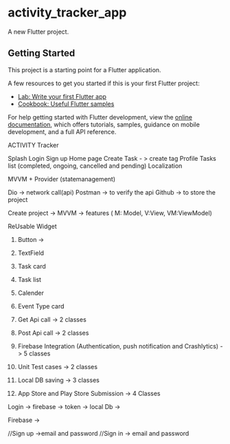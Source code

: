 # activity_tracker_app

A new Flutter project.

## Getting Started

This project is a starting point for a Flutter application.

A few resources to get you started if this is your first Flutter project:

- [Lab: Write your first Flutter app](https://docs.flutter.dev/get-started/codelab)
- [Cookbook: Useful Flutter samples](https://docs.flutter.dev/cookbook)

For help getting started with Flutter development, view the
[online documentation](https://docs.flutter.dev/), which offers tutorials,
samples, guidance on mobile development, and a full API reference.



ACTIVITY Tracker 


Splash
Login 
Sign up
Home page
Create Task - > create tag
Profile
Tasks list (completed, ongoing, cancelled and pending)
Localization 


MVVM + Provider (statemanagement)

Dio -> network call(api)
Postman -> to verify the api 
Github -> to store the project 



Create project -> MVVM -> features ( M: Model, V:View, VM:ViewModel)



ReUsable Widget 

1. Button ->
2. TextField
3. Task card
4. Task list
5. Calender
6. Event Type card

1. Get Api call -> 2 classes 
2. Post Api call -> 2 classes 
3. Firebase Integration (Authentication, push notification and Crashlytics) -> 5 classes
4. Unit Test cases -> 2 classes
5. Local DB saving -> 3 classes
6. App Store and Play Store Submission -> 4 Classes 

Login -> firebase -> token -> local Db -> 

Firebase -> 

//Sign up ->email and password 
//Sign in -> email and password 
